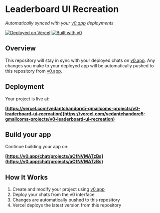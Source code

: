 # Leaderboard UI Recreation

*Automatically synced with your [v0.app](https://v0.app) deployments*

[![Deployed on Vercel](https://img.shields.io/badge/Deployed%20on-Vercel-black?style=for-the-badge&logo=vercel)](https://vercel.com/vedantchandore5-gmailcoms-projects/v0-leaderboard-ui-recreation)
[![Built with v0](https://img.shields.io/badge/Built%20with-v0.app-black?style=for-the-badge)](https://v0.app/chat/projects/aOfNVMATzBs)

## Overview

This repository will stay in sync with your deployed chats on [v0.app](https://v0.app).
Any changes you make to your deployed app will be automatically pushed to this repository from [v0.app](https://v0.app).

## Deployment

Your project is live at:

**[https://vercel.com/vedantchandore5-gmailcoms-projects/v0-leaderboard-ui-recreation](https://vercel.com/vedantchandore5-gmailcoms-projects/v0-leaderboard-ui-recreation)**

## Build your app

Continue building your app on:

**[https://v0.app/chat/projects/aOfNVMATzBs](https://v0.app/chat/projects/aOfNVMATzBs)**

## How It Works

1. Create and modify your project using [v0.app](https://v0.app)
2. Deploy your chats from the v0 interface
3. Changes are automatically pushed to this repository
4. Vercel deploys the latest version from this repository